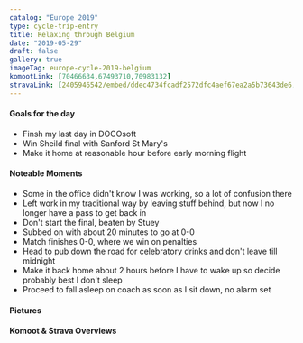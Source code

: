 ```yaml
---
catalog: "Europe 2019"
type: cycle-trip-entry
title: Relaxing through Belgium
date: "2019-05-29"
draft: false
gallery: true
imageTag: europe-cycle-2019-belgium
komootLink: [70466634,67493710,70983132]
stravaLink: [2405946542/embed/ddec4734fcadf2572dfc4aef67ea2a5b73643de6, 2407126369/embed/aa3c381160074d87c6933afb4c31a7a33784f1bd]
---
```


#### Goals for the day

*   Finsh my last day in DOCOsoft
*   Win Sheild final with Sanford St Mary's
*   Make it home at reasonable hour before early morning flight



#### Noteable Moments

*   Some in the office didn't know I was working, so a lot of confusion there
*   Left work in my traditional way by leaving stuff behind, but now I no longer have a pass to get back in
*   Don't start the final, beaten by Stuey
*   Subbed on with about 20 minutes to go at 0-0
*   Match finishes 0-0, where we win on penalties
*   Head to pub down the road for celebratory drinks and don't leave till midnight
*   Make it back home about 2 hours before I have to wake up so decide probably best I don't sleep
*   Proceed to fall asleep on coach as soon as I sit down, no alarm set

#### Pictures

#### Komoot & Strava Overviews